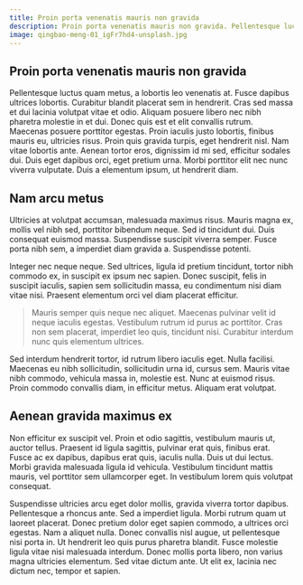 ```yaml
---
title: Proin porta venenatis mauris non gravida
description: Proin porta venenatis mauris non gravida. Pellentesque luctus quam metus, a lobortis leo venenatis at. Fusce dapibus ultrices lobortis. Curabitur blandit placerat sem in hendrerit.
image: qingbao-meng-01_igFr7hd4-unsplash.jpg
---
```


## Proin porta venenatis mauris non gravida

Pellentesque luctus quam metus, a lobortis leo venenatis at. Fusce dapibus ultrices lobortis. Curabitur blandit placerat sem in hendrerit. Cras sed massa et dui lacinia volutpat vitae et odio. Aliquam posuere libero nec nibh pharetra molestie in et dui. Donec quis est et elit convallis rutrum. Maecenas posuere porttitor egestas. Proin iaculis justo lobortis, finibus mauris eu, ultricies risus. Proin quis gravida turpis, eget hendrerit nisl. Nam vitae lobortis ante. Aenean tortor eros, dignissim id mi sed, efficitur sodales dui. Duis eget dapibus orci, eget pretium urna. Morbi porttitor elit nec nunc viverra vulputate. Duis a elementum ipsum, ut hendrerit diam.

## Nam arcu metus

Ultricies at volutpat accumsan, malesuada maximus risus. Mauris magna ex, mollis vel nibh sed, porttitor bibendum neque. Sed id tincidunt dui. Duis consequat euismod massa. Suspendisse suscipit viverra semper. Fusce porta nibh sem, a imperdiet diam gravida a. Suspendisse potenti.

Integer nec neque neque. Sed ultrices, ligula id pretium tincidunt, tortor nibh commodo ex, in suscipit ex ipsum nec sapien. Donec suscipit, felis in suscipit iaculis, sapien sem sollicitudin massa, eu condimentum nisi diam vitae nisi. Praesent elementum orci vel diam placerat efficitur.

> Mauris semper quis neque nec aliquet. Maecenas pulvinar velit id neque iaculis egestas. Vestibulum rutrum id purus ac porttitor. Cras non sem placerat, imperdiet leo quis, tincidunt nisi. Curabitur interdum nunc quis elementum ultrices.

Sed interdum hendrerit tortor, id rutrum libero iaculis eget. Nulla facilisi. Maecenas eu nibh sollicitudin, sollicitudin urna id, cursus sem. Mauris vitae nibh commodo, vehicula massa in, molestie est. Nunc at euismod risus. Proin commodo convallis diam, in efficitur metus. Aliquam erat volutpat.

## Aenean gravida maximus ex

Non efficitur ex suscipit vel. Proin et odio sagittis, vestibulum mauris ut, auctor tellus. Praesent id ligula sagittis, pulvinar erat quis, finibus erat. Fusce ac ex dapibus, dapibus erat quis, iaculis nulla. Duis ut dui lectus. Morbi gravida malesuada ligula id vehicula. Vestibulum tincidunt mattis mauris, vel porttitor sem ullamcorper eget. In vestibulum lorem quis volutpat consequat.

Suspendisse ultricies arcu eget dolor mollis, gravida viverra tortor dapibus. Pellentesque a rhoncus ante. Sed a imperdiet ligula. Morbi rutrum quam ut laoreet placerat. Donec pretium dolor eget sapien commodo, a ultrices orci egestas. Nam a aliquet nulla. Donec convallis nisl augue, ut pellentesque nisi porta in. Ut hendrerit leo quis purus pharetra blandit. Fusce molestie ligula vitae nisi malesuada interdum. Donec mollis porta libero, non varius magna ultricies elementum. Sed vitae dictum ante. Ut elit ex, lacinia nec dictum nec, tempor et sapien.
